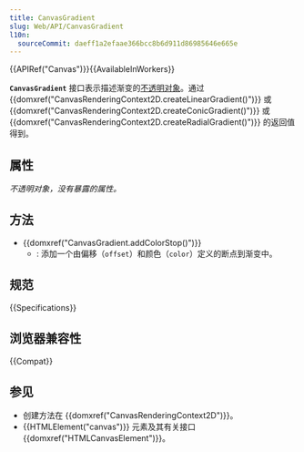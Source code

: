 ```yaml
---
title: CanvasGradient
slug: Web/API/CanvasGradient
l10n:
  sourceCommit: daeff1a2efaae366bcc8b6d911d86985646e665e
---
```


{{APIRef("Canvas")}}{{AvailableInWorkers}}

**`CanvasGradient`** 接口表示描述渐变的[不透明对象](https://en.wikipedia.org/wiki/Opaque_data_type)。通过 {{domxref("CanvasRenderingContext2D.createLinearGradient()")}} 或 {{domxref("CanvasRenderingContext2D.createConicGradient()")}} 或 {{domxref("CanvasRenderingContext2D.createRadialGradient()")}} 的返回值得到。

## 属性

_不透明对象，没有暴露的属性。_

## 方法

- {{domxref("CanvasGradient.addColorStop()")}}
  - : 添加一个由偏移（`offset`）和颜色（`color`）定义的断点到渐变中。

## 规范

{{Specifications}}

## 浏览器兼容性

{{Compat}}

## 参见

- 创建方法在 {{domxref("CanvasRenderingContext2D")}}。
- {{HTMLElement("canvas")}} 元素及其有关接口 {{domxref("HTMLCanvasElement")}}。
